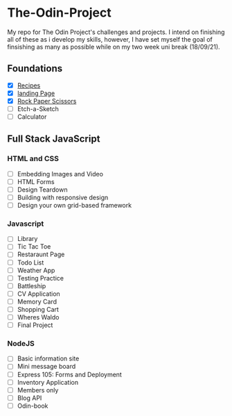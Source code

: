 # The-Odin-Project

My repo for The Odin Project's challenges and projects. I intend on finishing all of these as i develop my skills, however, I have set myself the goal of finsishing as many as possible while on my two week uni break (18/09/21).

## Foundations

- [x] [Recipes](https://github.com/Pakesy/The-Odin-Project/tree/main/Recipes)
- [x] [landing Page](https://github.com/Pakesy/The-Odin-Project/tree/main/Landing%20Page)
- [x] [Rock Paper Scissors](https://github.com/Pakesy/The-Odin-Project/tree/main/Rock%20Paper%20Scissors)
- [ ] Etch-a-Sketch
- [ ] Calculator

## Full Stack JavaScript

### HTML and CSS

- [ ] Embedding Images and Video
- [ ] HTML Forms
- [ ] Design Teardown
- [ ] Building with responsive design
- [ ] Design your own grid-based framework

### Javascript

- [ ] Library
- [ ] Tic Tac Toe
- [ ] Restaraunt Page
- [ ] Todo List
- [ ] Weather App
- [ ] Testing Practice
- [ ] Battleship
- [ ] CV Application
- [ ] Memory Card
- [ ] Shopping Cart
- [ ] Wheres Waldo
- [ ] Final Project

### NodeJS

- [ ] Basic information site
- [ ] Mini message board
- [ ] Express 105: Forms and Deployment
- [ ] Inventory Application
- [ ] Members only
- [ ] Blog API
- [ ]  Odin-book
